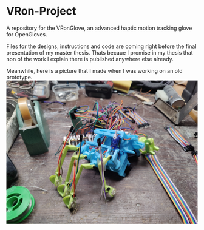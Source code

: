 # VRon-Project
A repository for the VRonGlove, an advanced haptic motion tracking glove for OpenGloves.

Files for the designs, instructions and code are coming right before the final presentation of my master thesis. Thats becaue I promise in my thesis that non of the work I explain there is published anywhere else already.

Meanwhile, here is a picture that I made when I was working on an old prototype.
![Alt text](https://github.com/MrMarans/GrabticGlove-Project/blob/main/IMG_20220105_152126.jpg?raw=true "Optional title")
